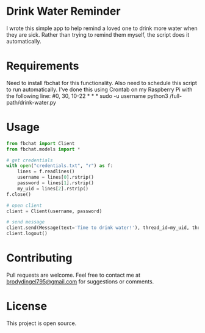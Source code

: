# Drink Water Reminder
I wrote this simple app to help remind a loved one to drink more water when they are sick. Rather than trying to remind them myself, the script does it automatically.

# Requirements
Need to install fbchat for this functionality. Also need to schedule this script to run automatically. I've done this using Crontab on my Raspberry Pi with the following line:
#0, 30, 10-22 * * * sudo -u username python3 /full-path/drink-water.py

# Usage
```python
from fbchat import Client
from fbchat.models import *

# get credentials
with open("credentials.txt", "r") as f:
	lines = f.readlines()
	username = lines[0].rstrip()
	password = lines[1].rstrip()
	my_uid = lines[2].rstrip()
f.close()

# open client
client = Client(username, password)

# send message
client.send(Message(text='Time to drink water!'), thread_id=my_uid, thread_type=ThreadType.USER)
client.logout()
```

# Contributing
Pull requests are welcome. Feel free to contact me at brodydingel795@gmail.com for suggestions or comments.

# License
This project is open source.
